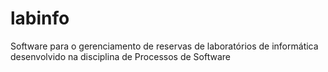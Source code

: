 # labinfo
Software para o gerenciamento de reservas de laboratórios de informática desenvolvido na disciplina de Processos de Software
